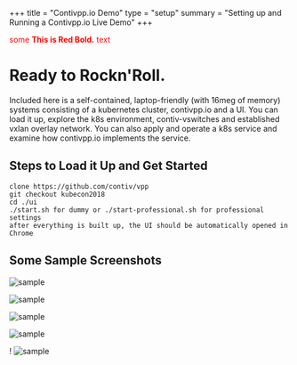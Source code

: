 +++
title = "Contivpp.io Demo"
type = "setup"
summary = "Setting up and Running a Contivpp.io Live Demo"
+++

<span style="color:red">some **This is Red Bold.** text</span>

# Ready to Rockn'Roll.

Included here is a self-contained, laptop-friendly (with 16meg of memory) systems consisting of a kubernetes cluster, contivpp.io and a UI. You can load it up, explore the k8s environment, contiv-vswitches and established vxlan overlay network. You can also apply and operate a k8s service and examine how contivpp.io implements the service.

## Steps to Load it Up and Get Started

	clone https://github.com/contiv/vpp
	git checkout kubecon2018
	cd ./ui
	./start.sh for dummy or ./start-professional.sh for professional settings
	after everything is built up, the UI should be automatically opened in Chrome 

## Some Sample Screenshots

![sample](/img/blog/1.png)

![sample](/img/blog/2.png)

![sample](/img/blog/4.png)

![sample](/img/blog/9.png)

! ![sample](/img/blog/10.png)





